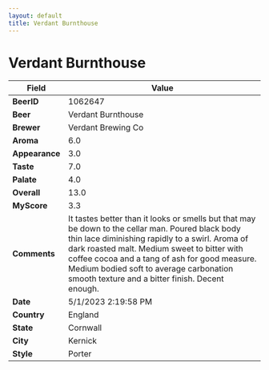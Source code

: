```yaml
---
layout: default
title: Verdant Burnthouse
---
```


# Verdant Burnthouse

| Field         | Value     |
|---------------|-----------|
| **BeerID** | 1062647 |
| **Beer** | Verdant Burnthouse |
| **Brewer** | Verdant Brewing Co |
| **Aroma** | 6.0 |
| **Appearance** | 3.0 |
| **Taste** | 7.0 |
| **Palate** | 4.0 |
| **Overall** | 13.0 |
| **MyScore** | 3.3 |
| **Comments** | It tastes better than it looks or smells but that may be down to the cellar man. Poured black body thin lace diminishing rapidly to a swirl. Aroma of dark roasted malt. Medium sweet to bitter with coffee cocoa and a tang of ash for good measure. Medium bodied soft to average carbonation smooth texture and a bitter finish. Decent enough. |
| **Date** | 5/1/2023 2:19:58 PM |
| **Country** | England |
| **State** | Cornwall |
| **City** | Kernick |
| **Style** | Porter |
